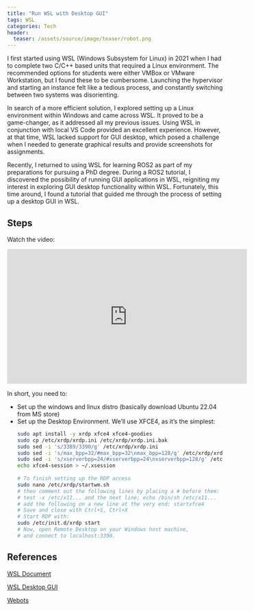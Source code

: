 ```yaml
---
title: "Run WSL with Desktop GUI"
tags: WSL
categories: Tech
header:
  teaser: /assets/source/image/teaser/robot.png
---
```


I first started using WSL (Windows Subsystem for Linux) in 2021 when I had to complete two C/C++ based units that required a Linux environment. The recommended options for students were either VMBox or VMware Workstation, but I found these to be cumbersome. Launching the hypervisor and starting an instance felt like a tedious process, and constantly switching between two systems was disorienting.

In search of a more efficient solution, I explored setting up a Linux environment within Windows and came across WSL. It proved to be a game-changer, as it addressed all my previous issues. Using WSL in conjunction with local VS Code provided an excellent experience. However, at that time, WSL lacked support for GUI desktop, which posed a challenge when I needed to generate graphical results and provide screenshots for assignments.

Recently, I returned to using WSL for learning ROS2 as part of my preparations for pursuing a PhD degree. During a ROS2 tutorial, I discovered the possibility of running GUI applications in WSL, reigniting my interest in exploring GUI desktop functionality within WSL. Fortunately, this time around, I found a tutorial that guided me through the process of setting up a desktop GUI in WSL.

## Steps

Watch the video:

<iframe width="560" height="315" src="https://www.youtube.com/embed/QC7a9nowsz8" frameborder="0" allowfullscreen></iframe>


In short, you need to:

 - Set up the windows and linux distro (basically download Ubuntu 22.04 from MS store)
 - Set up the Desktop Environment. We’ll use XFCE4, as it’s the simplest:
   ```bash
   sudo apt install -y xrdp xfce4 xfce4-goodies
   sudo cp /etc/xrdp/xrdp.ini /etc/xrdp/xrdp.ini.bak
   sudo sed -i 's/3389/3390/g' /etc/xrdp/xrdp.ini
   sudo sed -i 's/max_bpp=32/#max_bpp=32\nmax_bpp=128/g' /etc/xrdp/xrdp.ini
   sudo sed -i 's/xserverbpp=24/#xserverbpp=24\nxserverbpp=128/g' /etc/xrdp/xrdp.ini
   echo xfce4-session > ~/.xsession
    
   # To finish setting up the RDP access
   sudo nano /etc/xrdp/startwm.sh
   # then comment out the following lines by placing a # before them: 
   # test -x /etc/x11... and the next line; echo /bin/sh /etc/x11...
   # add the following on a new line at the very end: startxfce4
   # Save and close with Ctrl+S, Ctrl+X
   # Start RDP with: 
   sudo /etc/init.d/xrdp start
   # Now, open Remote Desktop on your Windows host machine, 
   # and connect to localhost:3390.
   ```


## References

[WSL Document](https://learn.microsoft.com/en-us/windows/wsl/)

[WSL Desktop GUI](https://hub.tcno.co/windows/wsl/desktop-gui/)

[Webots](https://docs.ros.org/en/humble/Tutorials/Advanced/Simulators/Webots/Installation-Windows.html)